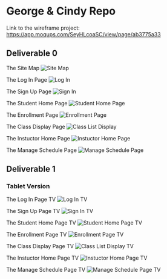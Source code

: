 # George & Cindy Repo
Link to the wireframe project: https://app.moqups.com/SeyHLcoaSC/view/page/ab3775a33

## Deliverable 0
The Site Map
![Site Map](WireFrame-SiteMap/SiteMap.PNG)

The Log In Page
![Log In](WireFrame-SiteMap/LoginPage.PNG)

The Sign Up Page
![Sign In](WireFrame-SiteMap/SignUpPage.PNG)

The Student Home Page
![Student Home Page](WireFrame-SiteMap/StudentHomePage.PNG)

The Enrollment Page
![Enrollment Page](WireFrame-SiteMap/EnrollmentPage.PNG)

The Class Display Page
![Class List Display](WireFrame-SiteMap/ClassListDisplay.PNG)

The Instuctor Home Page
![Instuctor Home Page](WireFrame-SiteMap/InstuctorHomePage.PNG)

The Manage Schedule Page
![Manage Schedule Page](WireFrame-SiteMap/ManageSchedulePage.PNG)






## Deliverable 1

### Tablet Version

The Log In Page TV
![Log In TV](WireFrame-SiteMap/LoginTV.PNG)

The Sign Up Page TV
![Sign In TV](WireFrame-SiteMap/SignUpTV.PNG)

The Student Home Page TV
![Student Home Page TV](WireFrame-SiteMap/StudentHomePageTV.PNG)

The Enrollment Page TV
![Enrollment Page TV](WireFrame-SiteMap/EnrollmentPageTV.PNG)

The Class Display Page TV
![Class List Display TV](WireFrame-SiteMap/ClassListTV.PNG)

The Instuctor Home Page TV
![Instuctor Home Page TV](WireFrame-SiteMap/InstuctorHomePageTV.PNG)

The Manage Schedule Page TV
![Manage Schedule Page TV](WireFrame-SiteMap/ManageScheduleTV.PNG)
